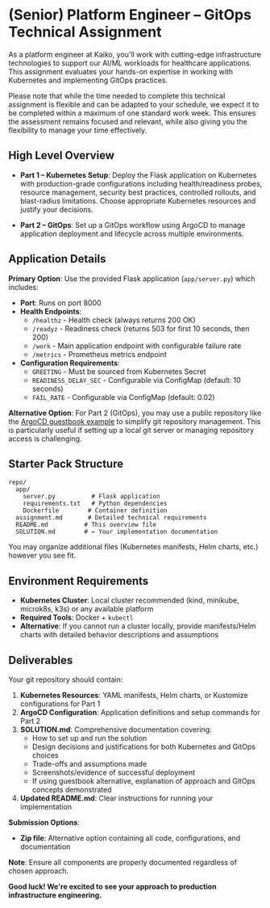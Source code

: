 # (Senior) Platform Engineer – GitOps Technical Assignment

As a platform engineer at Kaiko, you'll work with cutting-edge infrastructure technologies to support our AI/ML workloads for healthcare applications. This assignment evaluates your hands-on expertise in working with Kubernetes and implementing GitOps practices.

Please note that while the time needed to complete this technical assignment is flexible and can be adapted to your schedule, we expect it to be completed within a maximum of one standard work week. This ensures the assessment remains focused and relevant, while also giving you the flexibility to manage your time effectively.

## High Level Overview

- **Part 1 – Kubernetes Setup**:
  Deploy the Flask application on Kubernetes with production-grade configurations including health/readiness probes, resource management, security best practices, controlled rollouts, and blast-radius limitations. Choose appropriate Kubernetes resources and justify your decisions.

- **Part 2 – GitOps**:
  Set up a GitOps workflow using ArgoCD to manage application deployment and lifecycle across multiple environments.

## Application Details

**Primary Option**: Use the provided Flask application (`app/server.py`) which includes:
- **Port**: Runs on port 8000
- **Health Endpoints**: 
  - `/healthz` - Health check (always returns 200 OK)
  - `/readyz` - Readiness check (returns 503 for first 10 seconds, then 200)
  - `/work` - Main application endpoint with configurable failure rate
  - `/metrics` - Prometheus metrics endpoint
- **Configuration Requirements**: 
  - `GREETING` - Must be sourced from Kubernetes Secret
  - `READINESS_DELAY_SEC` - Configurable via ConfigMap (default: 10 seconds)
  - `FAIL_RATE` - Configurable via ConfigMap (default: 0.02)

**Alternative Option**: For Part 2 (GitOps), you may use a public repository like the [ArgoCD guestbook example](https://github.com/argoproj/argocd-example-apps/tree/master/helm-guestbook) to simplify git repository management. This is particularly useful if setting up a local git server or managing repository access is challenging.

## Starter Pack Structure

```
repo/
  app/
    server.py          # Flask application
    requirements.txt   # Python dependencies
    Dockerfile        # Container definition
  assignment.md       # Detailed technical requirements
  README.md          # This overview file
  SOLUTION.md        # ← Your implementation documentation
```

You may organize additional files (Kubernetes manifests, Helm charts, etc.) however you see fit.

## Environment Requirements

- **Kubernetes Cluster**: Local cluster recommended (kind, minikube, microk8s, k3s) or any available platform
- **Required Tools**: Docker + `kubectl`
- **Alternative**: If you cannot run a cluster locally, provide manifests/Helm charts with detailed behavior descriptions and assumptions

## Deliverables

Your git repository should contain:
1. **Kubernetes Resources**: YAML manifests, Helm charts, or Kustomize configurations for Part 1
2. **ArgoCD Configuration**: Application definitions and setup commands for Part 2  
3. **SOLUTION.md**: Comprehensive documentation covering:
   - How to set up and run the solution
   - Design decisions and justifications for both Kubernetes and GitOps choices
   - Trade-offs and assumptions made
   - Screenshots/evidence of successful deployment
   - If using guestbook alternative, explanation of approach and GitOps concepts demonstrated
4. **Updated README.md**: Clear instructions for running your implementation

**Submission Options**:
- **Zip file**: Alternative option containing all code, configurations, and documentation

**Note**: Ensure all components are properly documented regardless of chosen approach.

**Good luck! We're excited to see your approach to production infrastructure engineering.**

